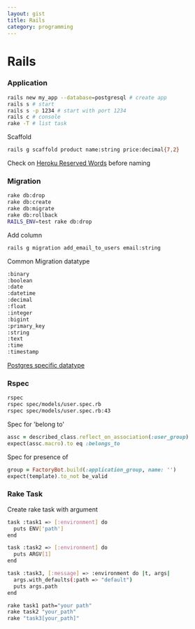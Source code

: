 ```yaml
---
layout: gist
title: Rails
category: programming
---
```


# Rails

### Application

```bash
rails new my_app --database=postgresql # create app
rails s # start
rails s -p 1234 # start with port 1234
rails c # console 
rake -T # list task
```

Scaffold
```bash
rails g scaffold product name:string price:decimal{7,2}
```

Check on [Heroku Reserved Words](http://reservedwords.herokuapp.com/) before naming

### Migration
```bash
rake db:drop
rake db:create
rake db:migrate
rake db:rollback
RAILS_ENV=test rake db:drop
```

Add column
```bash
rails g migration add_email_to_users email:string
```

Common Migration datatype
```bash
:binary
:boolean
:date
:datetime
:decimal
:float
:integer
:bigint
:primary_key
:string
:text
:time
:timestamp
```

[Postgres specific datatype](https://github.com/rails/rails/blob/4-2-stable/activerecord/lib/active_record/connection_adapters/postgresql_adapter.rb#L76)

### Rspec

```bash
rspec
rspec spec/models/user.spec.rb
rspec spec/models/user.spec.rb:43
```


Spec for 'belong to'
```rb
assc = described_class.reflect_on_association(:user_group)
expect(assc.macro).to eq :belongs_to
```

Spec for presence of 
```rb
group = FactoryBot.build(:application_group, name: '')
expect(template).to_not be_valid
```

### Rake Task

Create rake task with argument
```bash
task :task1 => [:environment] do
  puts ENV['path']
end

task :task2 => [:environment] do
  puts ARGV[1]
end

task :task3, [:message] => :environment do |t, args|
  args.with_defaults(:path => "default")
  puts args.path
end
```

```bash
rake task1 path="your path"
rake task2 "your_path"
rake "task3[your_path]"
```
